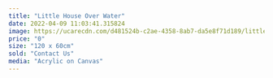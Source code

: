 ```yaml
---
title: "Little House Over Water"
date: 2022-04-09 11:03:41.315824
image: https://ucarecdn.com/d481524b-c2ae-4358-8ab7-da5e8f71d189/little-house-over-water.jpg
price: "0"
size: "120 x 60cm"
sold: "Contact Us"
media: "Acrylic on Canvas"
---
```


